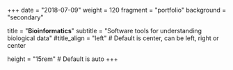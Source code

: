 +++
date = "2018-07-09"
weight = 120
fragment = "portfolio"
background = "secondary"

title = "**Bioinformatics**"
subtitle = "Software tools for understanding biological data"
#title_align = "left" # Default is center, can be left, right or center

height = "15rem" # Default is auto
+++
